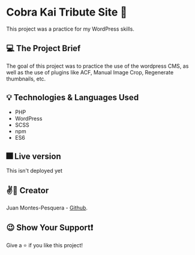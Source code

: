 # Cobra Kai Tribute Site 🐍 

This project was a practice for my WordPress skills.

## :computer: The Project Brief

The goal of this project was to practice the use of the wordpress CMS, as well as the use of plugins like ACF, Manual Image Crop, Regenerate thumbnails, etc.

## :bulb: Technologies & Languages Used

- PHP
- WordPress
- SCSS
- npm
- ES6

## :fireworks: Live version

This isn't deployed yet

## :v::jack_o_lantern: Creator

Juan Montes-Pesquera - [Github][2].

[2]:  https://github.com/JCMP92/

## :wink: Show Your Support:exclamation:

Give a :star: if you like this project!


